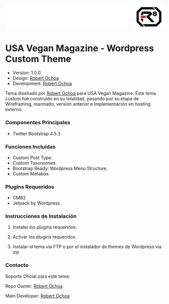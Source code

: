 ![alt tag](images/repo-logo.jpg)

# USA Vegan Magazine - Wordpress Custom Theme #

* Version: 1.0.0
* Design: [Robert Ochoa](http://www.robertochoa.com.ve/?utm_source=github_link&utm_medium=link&utm_content=usaveganmag)
* Development: [Robert Ochoa](http://www.robertochoa.com.ve/?utm_source=github_link&utm_medium=link&utm_content=usaveganmag)

Tema diseñado por [Robert Ochoa](http://www.robertochoa.com.ve/?utm_source=github_link&utm_medium=link&utm_content=usaveganmag) para USA Vegan Magazine.
Este tema custom fue construido en su totalidad, pasando por su etapa de Wireframing, rearmado, version anterior e implementación en hosting externo.

### Componentes Principales ###

* Twitter Bootstrap 4.5.3

### Funciones Incluídas ###

* Custom Post Type.
* Custom Taxonomies.
* Bootstrap Ready: Wordpress Menu Structure.
* Custom Metabox.

### Plugins Requeridos ###

* CMB2
* Jetpack by Wordpress

### Instrucciones de Instalación ###

1. Instalar los plugins requeridos.

2. Activar los plugins requeridos.

3. Instalar el tema via FTP o por el instalador de themes de Wordpress via zip

### Contacto ###

Soporte Oficial para este tema:

Repo Owner: [Robert Ochoa](http://www.robertochoa.com.ve/?utm_source=github_link&utm_medium=link&utm_content=usaveganmag)

Main Developer: [Robert Ochoa](http://www.robertochoa.com.ve/?utm_source=github_link&utm_medium=link&utm_content=usaveganmag)
